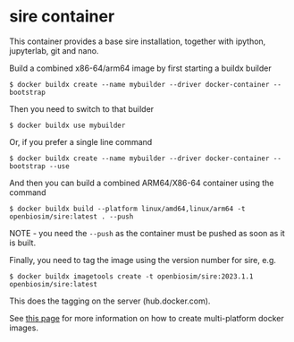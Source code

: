 # sire container

This container provides a base sire installation, together with 
ipython, jupyterlab, git and nano.

Build a combined x86-64/arm64 image by first starting a buildx builder

```
$ docker buildx create --name mybuilder --driver docker-container --bootstrap
```

Then you need to switch to that builder

```
$ docker buildx use mybuilder
```

Or, if you prefer a single line command

```
$ docker buildx create --name mybuilder --driver docker-container --bootstrap --use
```

And then you can build a combined ARM64/X86-64 container using the command

```
$ docker buildx build --platform linux/amd64,linux/arm64 -t openbiosim/sire:latest . --push
```

NOTE - you need the `--push` as the container must be pushed as soon as it is built.

Finally, you need to tag the image using the version number for sire, e.g.

```
$ docker buildx imagetools create -t openbiosim/sire:2023.1.1 openbiosim/sire:latest
```

This does the tagging on the server (hub.docker.com).

See [this page](https://docs.docker.com/build/building/multi-platform/)
for more information on how to create multi-platform docker images.
